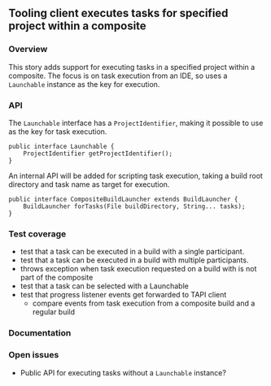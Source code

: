 ## Tooling client executes tasks for specified project within a composite

### Overview

This story adds support for executing tasks in a specified project within a composite.
The focus is on task execution from an IDE, so uses a `Launchable` instance as the key for execution.

### API

The `Launchable` interface has a `ProjectIdentifier`, making it possible to use as the key for task execution.

```
public interface Launchable {
    ProjectIdentifier getProjectIdentifier();
}
```

An internal API will be added for scripting task execution, taking a build root directory and task name as target for execution.

```
public interface CompositeBuildLauncher extends BuildLauncher {
    BuildLauncher forTasks(File buildDirectory, String... tasks);
}
```

### Test coverage

- test that a task can be executed in a build with a single participant.
- test that a task can be executed in a build with multiple participants.
- throws exception when task execution requested on a build with is not part of the composite
- test that a task can be selected with a Launchable
- test that progress listener events get forwarded to TAPI client
  - compare events from task execution from a composite build and a regular build

### Documentation

### Open issues

- Public API for executing tasks without a `Launchable` instance?
